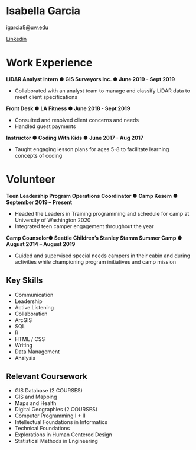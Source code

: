 # Isabella Garcia

igarcia8@uw.edu

[Linkedin](https://www.linkedin.com/in/isabella-garcia-123744132/)


# Work Experience
**LiDAR Analyst Intern ● GIS Surveyors Inc. ● June 2019 - Sept 2019**
* Collaborated with an analyst team to manage and classify LiDAR data to meet client specifications

**Front Desk ● LA Fitness ● June 2018 - Sept 2019**
* Consulted and resolved client concerns and needs
* Handled guest payments

**Instructor ● Coding With Kids ● June 2017 - Aug 2017**
* Taught engaging lesson plans for ages 5-8 to facilitate learning concepts of coding

# Volunteer
**Teen Leadership Program Operations Coordinator ● Camp Kesem ● September 2019 – Present**
* Headed the Leaders in Training programming and schedule for camp at University of Washington 2020
* Integrated teen camper engagement throughout the year

**Camp Counselor● Seattle Children’s Stanley Stamm Summer Camp ● August 2014 – August 2019**
* Guided and supervised special needs campers in their cabin and during activities while championing program initiatives and camp mission


## Key Skills
* Communication
* Leadership
* Active Listening
* Collaboration
* ArcGIS
* SQL
* R
* HTML / CSS
* Writing
* Data Management
* Analysis

## Relevant Coursework
* GIS Database (2 COURSES)
* GIS and Mapping
* Maps and Health
* Digital Geographies (2 COURSES)
* Computer Programming I + II
* Intellectual Foundations in Informatics
* Technical Foundations
* Explorations in Human Centered Design
* Statistical Methods in Engineering

